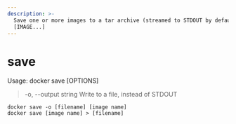```yaml
---
description: >-
  Save one or more images to a tar archive (streamed to STDOUT by default)IMAGE
  [IMAGE...]
---
```


# save

Usage: docker save \[OPTIONS]

> \-o, --output string Write to a file, instead of STDOUT

```
docker save -o [filename] [image name]
docker save [image name] > [filename]
```

